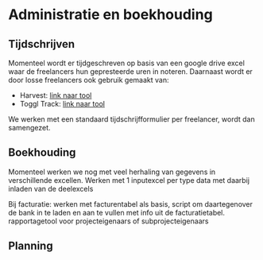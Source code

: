 # Administratie en boekhouding

## Tijdschrijven
Momenteel wordt er tijdgeschreven op basis van een google drive excel waar de freelancers hun gepresteerde uren in noteren. 
Daarnaast wordt er door losse freelancers ook gebruik gemaakt van: 
- Harvest: [link naar tool](https://www.getharvest.com/features)
- Toggl Track: [link naar tool](https://toggl.com/track/)

We werken met een standaard tijdschrijfformulier per freelancer, wordt dan samengezet. 

## Boekhouding
Momenteel werken we nog met veel herhaling van gegevens in verschillende excellen. 
Werken met 1 inputexcel per type data met daarbij inladen van de deelexcels

Bij facturatie: werken met facturentabel als basis, script om daartegenover de bank in te laden en aan te vullen met info uit de facturatietabel.
rapportagetool voor projecteigenaars of subprojecteigenaars

## Planning
